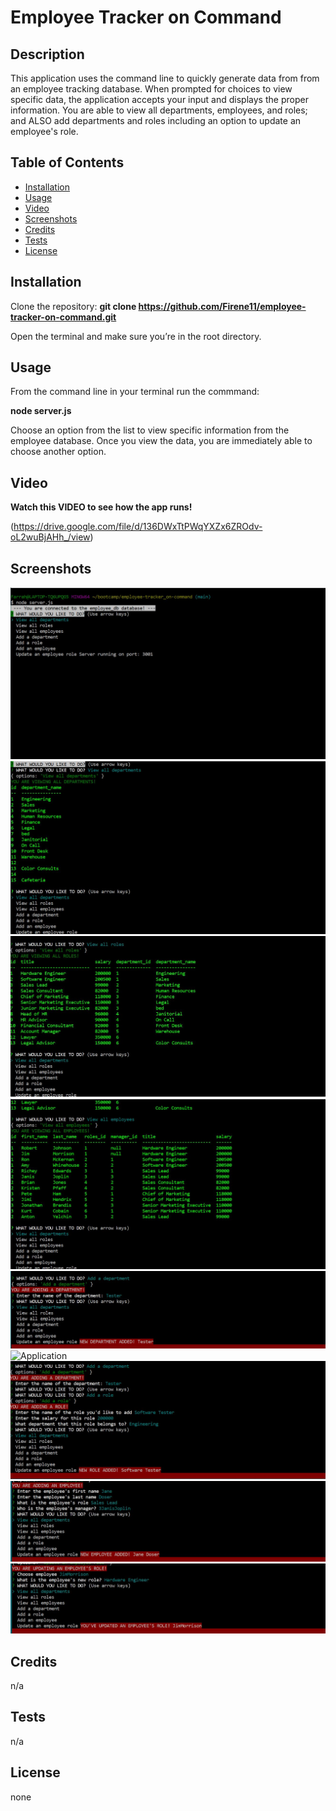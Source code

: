 # Employee Tracker on Command

## Description
This application uses the command line to quickly generate data from from an employee tracking database. When prompted for choices to view specific data, the application accepts your input and displays the proper information. You are able to view all departments, employees, and roles; and ALSO add departments and roles including an option to update an employee's role.

## Table of Contents
- [Installation](#installation)
- [Usage](#usage)
- [Video](#video)
- [Screenshots](#Screenshots)
- [Credits](#credits)
- [Tests](#tests)
- [License](#license)

## Installation
Clone the repository: **git clone https://github.com/Firene11/employee-tracker-on-command.git**

Open the terminal and make sure you’re in the root directory.

## Usage
From the command line in your terminal run the commmand:

**node server.js**

Choose an option from the list to view specific information from the employee database. Once you view the data, you are immediately able to choose another option. 

## Video

**Watch this VIDEO to see how the app runs!**

(https://drive.google.com/file/d/136DWxTtPWqYXZx6ZROdv-oL2wuBjAHh_/view)

## Screenshots

![Application](Images/sc1.jpg) 
![Application](Images/sc2.jpg) 
![Application](Images/sc3.jpg) 
![Application](Images/sc4.jpg) 
![Application](Images/sc5.jpg) 
![Application](Images/sc6.jpg) 
![Application](Images/sc7.jpg) 
![Application](Images/sc8.jpg) 
![Application](Images/sc9.jpg) 



## Credits
n/a

## Tests

n/a


## License
none

